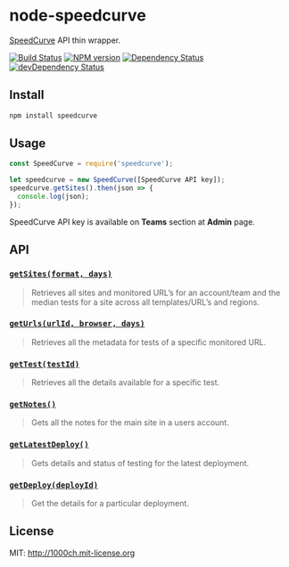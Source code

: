 # node-speedcurve

[SpeedCurve](https://speedcurve.com/) API thin wrapper.

[![Build Status](https://travis-ci.org/1000ch/node-speedcurve.svg?branch=master)](https://travis-ci.org/1000ch/node-speedcurve)
[![NPM version](https://badge.fury.io/js/node-speedcurve.svg)](http://badge.fury.io/js/node-speedcurve)
[![Dependency Status](https://david-dm.org/1000ch/node-speedcurve.svg)](https://david-dm.org/1000ch/node-speedcurve)
[![devDependency Status](https://david-dm.org/1000ch/node-speedcurve/dev-status.svg)](https://david-dm.org/1000ch/node-speedcurve#info=devDependencies)

## Install

```sh
npm install speedcurve
```

## Usage

```javascript
const SpeedCurve = require('speedcurve');

let speedcurve = new SpeedCurve([SpeedCurve API key]);
speedcurve.getSites().then(json => {
  console.log(json);
});
```

SpeedCurve API key is available on **Teams** section at **Admin** page.

## API

### [`getSites(format, days)`](https://api.speedcurve.com/#get-all-sites)

> Retrieves all sites and monitored URL’s for an account/team and the median tests for a site across all templates/URL’s and regions.

### [`getUrls(urlId, browser, days)`](https://api.speedcurve.com/#get-all-tests-for-a-url)

> Retrieves all the metadata for tests of a specific monitored URL.

### [`getTest(testId)`](https://api.speedcurve.com/#get-a-test)

> Retrieves all the details available for a specific test.

### [`getNotes()`](https://api.speedcurve.com/#get-all-notes)

> Gets all the notes for the main site in a users account.

### [`getLatestDeploy()`](https://api.speedcurve.com/#lastest-deployment)

> Gets details and status of testing for the latest deployment.

### [`getDeploy(deployId)`](https://api.speedcurve.com/#get-a-deployment)

> Get the details for a particular deployment.

## License

MIT: http://1000ch.mit-license.org
